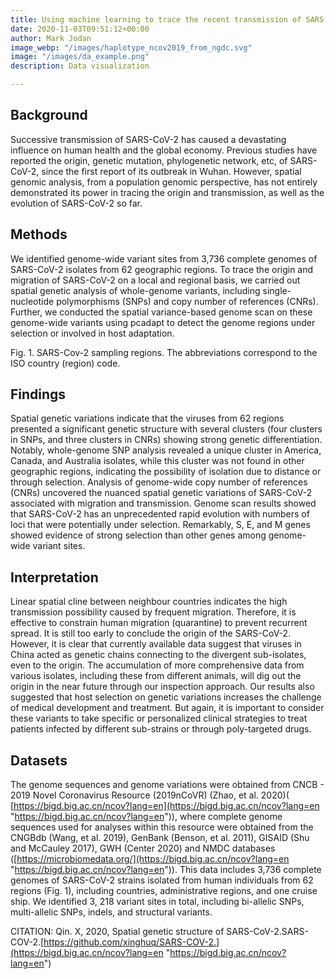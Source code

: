 ```yaml
---
title: Using machine learning to trace the recent transmission of SARS-Cov-2
date: 2020-11-03T09:51:12+00:00
author: Mark Jodan
image_webp: "/images/haplotype_ncov2019_from_ngdc.svg"
image: "/images/da_example.png"
description: Data visualization

---
```

## Background

Successive transmission of SARS-CoV-2 has caused a devastating influence on human health and the global economy. Previous studies have reported the origin, genetic mutation, phylogenetic network, etc, of SARS-CoV-2, since the first report of its outbreak in Wuhan. However, spatial genomic analysis, from a population genomic perspective, has not entirely demonstrated its power in tracing the origin and transmission, as well as the evolution of SARS-CoV-2 so far.

## Methods

We identified genome-wide variant sites from 3,736 complete genomes of SARS-CoV-2 isolates from 62 geographic regions. To trace the origin and migration of SARS-CoV-2 on a local and regional basis, we carried out spatial genetic analysis of whole-genome variants, including single-nucleotide polymorphisms (SNPs) and copy number of references (CNRs). Further, we conducted the spatial variance-based genome scan on these genome-wide variants using pcadapt to detect the genome regions under selection or involved in host adaptation.

 Fig. 1. SARS-Cov-2 sampling regions. The abbreviations correspond to the ISO country (region) code.

## Findings

Spatial genetic variations indicate that the viruses from 62 regions presented a significant genetic structure with several clusters (four clusters in SNPs, and three clusters in CNRs) showing strong genetic differentiation. Notably, whole-genome SNP analysis revealed a unique cluster in America, Canada, and Australia isolates, while this cluster was not found in other geographic regions, indicating the possibility of isolation due to distance or through selection. Analysis of genome-wide copy number of references (CNRs) uncovered the nuanced spatial genetic variations of SARS-CoV-2 associated with migration and transmission. Genome scan results showed that SARS-CoV-2 has an unprecedented rapid evolution with numbers of loci that were potentially under selection. Remarkably, S, E, and M genes showed evidence of strong selection than other genes among genome-wide variant sites.

## Interpretation

Linear spatial cline between neighbour countries indicates the high transmission possibility caused by frequent migration. Therefore, it is effective to constrain human migration (quarantine) to prevent recurrent spread. It is still too early to conclude the origin of the SARS-CoV-2. However, it is clear that currently available data suggest that viruses in China acted as genetic chains connecting to the divergent sub-isolates, even to the origin. The accumulation of more comprehensive data from various isolates, including these from different animals, will dig out the origin in the near future through our inspection approach. Our results also suggested that host selection on genetic variations increases the challenge of medical development and treatment. But again, it is important to consider these variants to take specific or personalized clinical strategies to treat patients infected by different sub-strains or through poly-targeted drugs.

## Datasets

The genome sequences and genome variations were obtained from CNCB - 2019 Novel Coronavirus Resource (2019nCoVR) (Zhao, et al. 2020)( [https://bigd.big.ac.cn/ncov?lang=en](https://bigd.big.ac.cn/ncov?lang=en "https://bigd.big.ac.cn/ncov?lang=en")), where complete genome sequences used for analyses within this resource were obtained from the CNGBdb (Wang, et al. 2019), GenBank (Benson, et al. 2011), GISAID (Shu and McCauley 2017), GWH (Center 2020) and NMDC databases ([https://microbiomedata.org/](https://bigd.big.ac.cn/ncov?lang=en "https://bigd.big.ac.cn/ncov?lang=en")). This data includes 3,736 complete genomes of SARS-CoV-2 strains isolated from human individuals from 62 regions (Fig. 1), including countries, administrative regions, and one cruise ship. We identified 3, 218 variant sites in total, including bi-allelic SNPs, multi-allelic SNPs, indels, and structural variants.

CITATION: Qin. X, 2020, Spatial genetic structure of SARS-CoV-2.SARS-COV-2.[https://github.com/xinghuq/SARS-COV-2.](https://bigd.big.ac.cn/ncov?lang=en "https://bigd.big.ac.cn/ncov?lang=en")